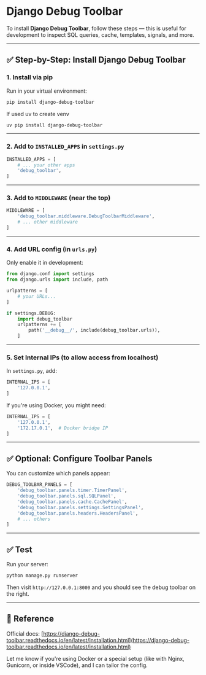 # Django Debug Toolbar

To install **Django Debug Toolbar**, follow these steps — this is useful for development to inspect SQL queries, cache, templates, signals, and more.

---

## ✅ Step-by-Step: Install Django Debug Toolbar

### 1. **Install via pip**

Run in your virtual environment:

```bash
pip install django-debug-toolbar
```

If used uv to create venv

```bash
uv pip install django-debug-toolbar
```

---

### 2. **Add to `INSTALLED_APPS` in `settings.py`**

```python
INSTALLED_APPS = [
    # ... your other apps
    'debug_toolbar',
]
```

---

### 3. **Add to `MIDDLEWARE` (near the top)**

```python
MIDDLEWARE = [
    'debug_toolbar.middleware.DebugToolbarMiddleware',
    # ... other middleware
]
```

---

### 4. **Add URL config (in `urls.py`)**

Only enable it in development:

```python
from django.conf import settings
from django.urls import include, path

urlpatterns = [
    # your URLs...
]

if settings.DEBUG:
    import debug_toolbar
    urlpatterns += [
        path('__debug__/', include(debug_toolbar.urls)),
    ]
```

---

### 5. **Set Internal IPs (to allow access from localhost)**

In `settings.py`, add:

```python
INTERNAL_IPS = [
    '127.0.0.1',
]
```

If you're using Docker, you might need:

```python
INTERNAL_IPS = [
    '127.0.0.1',
    '172.17.0.1',  # Docker bridge IP
]
```

---

## ✅ Optional: Configure Toolbar Panels

You can customize which panels appear:

```python
DEBUG_TOOLBAR_PANELS = [
    'debug_toolbar.panels.timer.TimerPanel',
    'debug_toolbar.panels.sql.SQLPanel',
    'debug_toolbar.panels.cache.CachePanel',
    'debug_toolbar.panels.settings.SettingsPanel',
    'debug_toolbar.panels.headers.HeadersPanel',
    # ... others
]
```

---

## ✅ Test

Run your server:

```bash
python manage.py runserver
```

Then visit `http://127.0.0.1:8000` and you should see the debug toolbar on the right.

---

## 📖 Reference

Official docs:
[https://django-debug-toolbar.readthedocs.io/en/latest/installation.html](https://django-debug-toolbar.readthedocs.io/en/latest/installation.html)

Let me know if you're using Docker or a special setup (like with Nginx, Gunicorn, or inside VSCode), and I can tailor the config.
